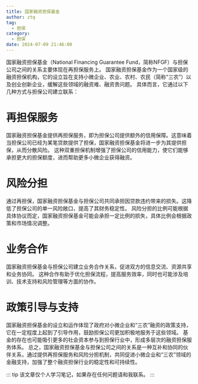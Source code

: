 ```yaml
---
title: 国家融资担保基金
author: ztq
tag:
  - 担保
category:
  - 担保
date: 2024-07-09 21:46:00
---
```


国家融资担保基金（National Financing Guarantee Fund，简称NFGF）与担保公司之间的关系主要体现在再担保服务上。
国家融资担保基金作为一个国家级的融资担保机构，它的设立旨在支持小微企业、农业、农村、农民（简称“三农”）以及创业创新企业，缓解这些领域的融资难、融资贵问题。
具体而言，它通过以下几种方式与担保公司建立联系：

# 再担保服务
国家融资担保基金提供再担保服务，即为担保公司提供额外的信用保障。这意味着当担保公司已经为某笔贷款提供了担保，国家融资担保基金将进一步为其提供担保，从而分散风险。
这种双重担保机制增强了担保公司的信用能力，使它们能够承担更大的担保额度，进而帮助更多小微企业获得融资。
# 风险分担
通过再担保，国家融资担保基金与担保公司共同承担因贷款违约带来的损失。这降低了担保公司的单一风险敞口，提高了其财务稳定性。
风险分担的比例可能根据具体协议而定，国家融资担保基金可能会承担一定比例的损失，具体比例会根据政策和市场情况调整。
# 业务合作
国家融资担保基金与担保公司建立业务合作关系，促进双方的信息交流、资源共享和业务协同。
这种合作有助于优化担保流程，提高服务效率，同时也可能涉及培训、技术支持和风险管理等方面的协作。
# 政策引导与支持
国家融资担保基金的设立和运作体现了政府对小微企业和“三农”融资的政策支持，它在一定程度上起到了引导作用，鼓励担保公司更加积极地服务于这些领域。
基金的存在也可能吸引更多的社会资本参与到担保行业中，形成多层次的融资担保服务体系。
总之，国家融资担保基金与担保公司之间的关系是一种互补和协同的伙伴关系，通过提供再担保服务和风险分担机制，共同促进小微企业和“三农”领域的金融支持，加强了整个融资担保行业的稳定性和可持续性。

::: tip
该文章仅个人学习笔记，如果存在任何问题请和我联系。
:::
